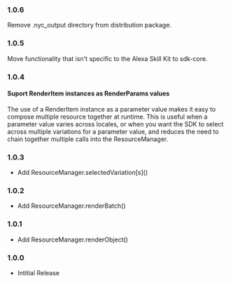 ### 1.0.6
Remove .nyc_output directory from distribution package.

### 1.0.5
Move functionality that isn't specific to the Alexa Skill Kit to sdk-core.

### 1.0.4
#### Suport RenderItem instances as RenderParams values

The use of a RenderItem instance as a parameter value makes it easy to compose multiple
resource together at runtime. This is useful when a parameter value varies across locales,
or when you want the SDK to select across multiple variations for a parameter value, and reduces
the need to chain together multiple calls into the  ResourceManager.

### 1.0.3
* Add ResourceManager.selectedVariation\[s\]()
### 1.0.2
* Add ResourceManager.renderBatch()
### 1.0.1
* Add ResourceManager.renderObject()
### 1.0.0
* Intitial Release
